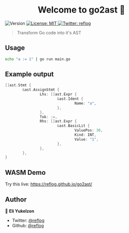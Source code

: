 <h1 align="center">Welcome to go2ast 👋</h1>
<p>
  <img alt="Version" src="https://img.shields.io/badge/version-1.0.0-blue.svg?cacheSeconds=2592000" />
  <a href="#" target="_blank">
    <img alt="License: MIT" src="https://img.shields.io/badge/License-MIT-yellow.svg" />
  </a>
  <a href="https://twitter.com/reflog" target="_blank">
    <img alt="Twitter: reflog" src="https://img.shields.io/twitter/follow/reflog.svg?style=social" />
  </a>
</p>

> Transform Go code into it's AST

## Usage

```sh
echo "a := 1" | go run main.go
```

## Example output
```go
[]ast.Stmt {
        &ast.AssignStmt {
                Lhs: []ast.Expr {
                        &ast.Ident {
                                Name: "a",
                        },
                },
                Tok: :=,
                Rhs: []ast.Expr {
                        &ast.BasicLit {
                                ValuePos: 30,
                                Kind: INT,
                                Value: "1",
                        },
                },
        },
}

```

## WASM Demo

Try this live: https://reflog.github.io/go2ast/

## Author

👤 **Eli Yukelzon**

* Twitter: [@reflog](https://twitter.com/reflog)
* Github: [@reflog](https://github.com/reflog)
